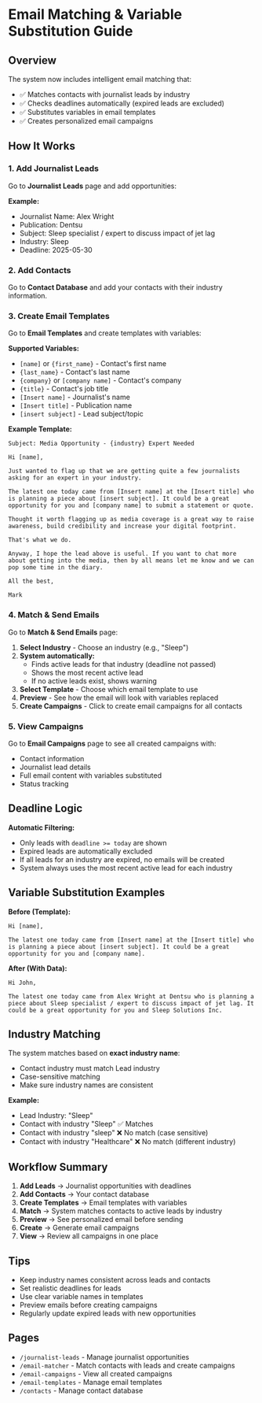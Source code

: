 # Email Matching & Variable Substitution Guide

## Overview

The system now includes intelligent email matching that:
- ✅ Matches contacts with journalist leads by industry
- ✅ Checks deadlines automatically (expired leads are excluded)
- ✅ Substitutes variables in email templates
- ✅ Creates personalized email campaigns

## How It Works

### 1. Add Journalist Leads

Go to **Journalist Leads** page and add opportunities:

**Example:**
- Journalist Name: Alex Wright
- Publication: Dentsu
- Subject: Sleep specialist / expert to discuss impact of jet lag
- Industry: Sleep
- Deadline: 2025-05-30

### 2. Add Contacts

Go to **Contact Database** and add your contacts with their industry information.

### 3. Create Email Templates

Go to **Email Templates** and create templates with variables:

**Supported Variables:**
- `[name]` or `{first_name}` - Contact's first name
- `{last_name}` - Contact's last name
- `{company}` or `[company name]` - Contact's company
- `{title}` - Contact's job title
- `[Insert name]` - Journalist's name
- `[Insert title]` - Publication name
- `[insert subject]` - Lead subject/topic

**Example Template:**

```
Subject: Media Opportunity - {industry} Expert Needed

Hi [name],

Just wanted to flag up that we are getting quite a few journalists asking for an expert in your industry.

The latest one today came from [Insert name] at the [Insert title] who is planning a piece about [insert subject]. It could be a great opportunity for you and [company name] to submit a statement or quote.

Thought it worth flagging up as media coverage is a great way to raise awareness, build credibility and increase your digital footprint.

That's what we do.

Anyway, I hope the lead above is useful. If you want to chat more about getting into the media, then by all means let me know and we can pop some time in the diary.

All the best,

Mark
```

### 4. Match & Send Emails

Go to **Match & Send Emails** page:

1. **Select Industry** - Choose an industry (e.g., "Sleep")
2. **System automatically:**
   - Finds active leads for that industry (deadline not passed)
   - Shows the most recent active lead
   - If no active leads exist, shows warning
3. **Select Template** - Choose which email template to use
4. **Preview** - See how the email will look with variables replaced
5. **Create Campaigns** - Click to create email campaigns for all contacts

### 5. View Campaigns

Go to **Email Campaigns** page to see all created campaigns with:
- Contact information
- Journalist lead details
- Full email content with variables substituted
- Status tracking

## Deadline Logic

**Automatic Filtering:**
- Only leads with `deadline >= today` are shown
- Expired leads are automatically excluded
- If all leads for an industry are expired, no emails will be created
- System always uses the most recent active lead for each industry

## Variable Substitution Examples

**Before (Template):**
```
Hi [name],

The latest one today came from [Insert name] at the [Insert title] who is planning a piece about [insert subject]. It could be a great opportunity for you and [company name].
```

**After (With Data):**
```
Hi John,

The latest one today came from Alex Wright at Dentsu who is planning a piece about Sleep specialist / expert to discuss impact of jet lag. It could be a great opportunity for you and Sleep Solutions Inc.
```

## Industry Matching

The system matches based on **exact industry name**:
- Contact industry must match Lead industry
- Case-sensitive matching
- Make sure industry names are consistent

**Example:**
- Lead Industry: "Sleep"
- Contact with industry "Sleep" ✅ Matches
- Contact with industry "sleep" ❌ No match (case sensitive)
- Contact with industry "Healthcare" ❌ No match (different industry)

## Workflow Summary

1. **Add Leads** → Journalist opportunities with deadlines
2. **Add Contacts** → Your contact database
3. **Create Templates** → Email templates with variables
4. **Match** → System matches contacts to active leads by industry
5. **Preview** → See personalized email before sending
6. **Create** → Generate email campaigns
7. **View** → Review all campaigns in one place

## Tips

- Keep industry names consistent across leads and contacts
- Set realistic deadlines for leads
- Use clear variable names in templates
- Preview emails before creating campaigns
- Regularly update expired leads with new opportunities

## Pages

- `/journalist-leads` - Manage journalist opportunities
- `/email-matcher` - Match contacts with leads and create campaigns
- `/email-campaigns` - View all created campaigns
- `/email-templates` - Manage email templates
- `/contacts` - Manage contact database
